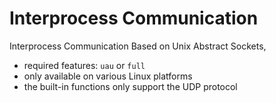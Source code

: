 # Interprocess Communication

Interprocess Communication Based on Unix Abstract Sockets,
- required features: `uau` or `full`
- only available on various Linux platforms
- the built-in functions only support the UDP protocol
